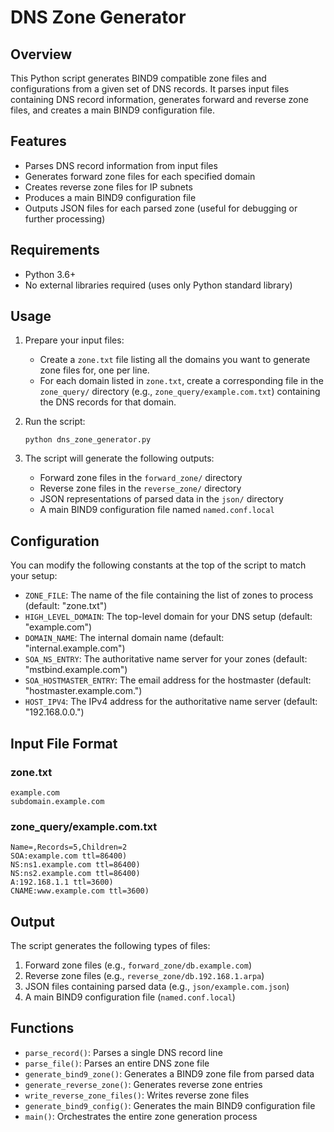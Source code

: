 # DNS Zone Generator

## Overview

This Python script generates BIND9 compatible zone files and configurations from a given set of DNS records. It parses input files containing DNS record information, generates forward and reverse zone files, and creates a main BIND9 configuration file.

## Features

- Parses DNS record information from input files
- Generates forward zone files for each specified domain
- Creates reverse zone files for IP subnets
- Produces a main BIND9 configuration file
- Outputs JSON files for each parsed zone (useful for debugging or further processing)

## Requirements

- Python 3.6+
- No external libraries required (uses only Python standard library)

## Usage

1. Prepare your input files:
   - Create a `zone.txt` file listing all the domains you want to generate zone files for, one per line.
   - For each domain listed in `zone.txt`, create a corresponding file in the `zone_query/` directory (e.g., `zone_query/example.com.txt`) containing the DNS records for that domain.

2. Run the script:
   ```
   python dns_zone_generator.py
   ```

3. The script will generate the following outputs:
   - Forward zone files in the `forward_zone/` directory
   - Reverse zone files in the `reverse_zone/` directory
   - JSON representations of parsed data in the `json/` directory
   - A main BIND9 configuration file named `named.conf.local`

## Configuration

You can modify the following constants at the top of the script to match your setup:

- `ZONE_FILE`: The name of the file containing the list of zones to process (default: "zone.txt")
- `HIGH_LEVEL_DOMAIN`: The top-level domain for your DNS setup (default: "example.com")
- `DOMAIN_NAME`: The internal domain name (default: "internal.example.com")
- `SOA_NS_ENTRY`: The authoritative name server for your zones (default: "mstbind.example.com")
- `SOA_HOSTMASTER_ENTRY`: The email address for the hostmaster (default: "hostmaster.example.com.")
- `HOST_IPV4`: The IPv4 address for the authoritative name server (default: "192.168.0.0.")

## Input File Format

### zone.txt
```
example.com
subdomain.example.com
```

### zone_query/example.com.txt
```
Name=,Records=5,Children=2
SOA:example.com ttl=86400)
NS:ns1.example.com ttl=86400)
NS:ns2.example.com ttl=86400)
A:192.168.1.1 ttl=3600)
CNAME:www.example.com ttl=3600)
```

## Output

The script generates the following types of files:

1. Forward zone files (e.g., `forward_zone/db.example.com`)
2. Reverse zone files (e.g., `reverse_zone/db.192.168.1.arpa`)
3. JSON files containing parsed data (e.g., `json/example.com.json`)
4. A main BIND9 configuration file (`named.conf.local`)

## Functions

- `parse_record()`: Parses a single DNS record line
- `parse_file()`: Parses an entire DNS zone file
- `generate_bind9_zone()`: Generates a BIND9 zone file from parsed data
- `generate_reverse_zone()`: Generates reverse zone entries
- `write_reverse_zone_files()`: Writes reverse zone files
- `generate_bind9_config()`: Generates the main BIND9 configuration file
- `main()`: Orchestrates the entire zone generation process




